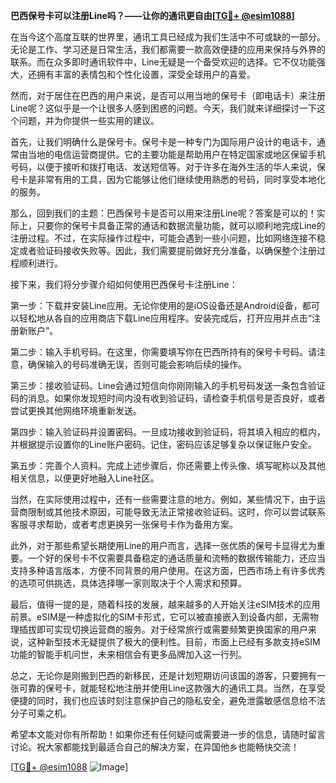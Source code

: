 **巴西保号卡可以注册Line吗？——让你的通讯更自由[[TG💪+ @esim1088](https://t.me/s/esim1088)]**

在当今这个高度互联的世界里，通讯工具已经成为我们生活中不可或缺的一部分。无论是工作、学习还是日常生活，我们都需要一款高效便捷的应用来保持与外界的联系。而在众多即时通讯软件中，Line无疑是一个备受欢迎的选择。它不仅功能强大，还拥有丰富的表情包和个性化设置，深受全球用户的喜爱。

然而，对于居住在巴西的用户来说，是否可以用当地的保号卡（即电话卡）来注册Line呢？这似乎是一个让很多人感到困惑的问题。今天，我们就来详细探讨一下这个问题，并为你提供一些实用的建议。

首先，让我们明确什么是保号卡。保号卡是一种专门为国际用户设计的电话卡，通常由当地的电信运营商提供。它的主要功能是帮助用户在特定国家或地区保留手机号码，以便于接听和拨打电话、发送短信等。对于许多在海外生活的华人来说，保号卡是非常有用的工具，因为它能够让他们继续使用熟悉的号码，同时享受本地化的服务。

那么，回到我们的主题：巴西保号卡是否可以用来注册Line呢？答案是可以的！实际上，只要你的保号卡具备正常的通话和数据流量功能，就可以顺利地完成Line的注册过程。不过，在实际操作过程中，可能会遇到一些小问题，比如网络连接不稳定或者验证码接收失败等。因此，我们需要提前做好充分准备，以确保整个注册过程顺利进行。

接下来，我们将分步骤介绍如何使用巴西保号卡注册Line：

第一步：下载并安装Line应用。无论你使用的是iOS设备还是Android设备，都可以轻松地从各自的应用商店下载Line应用程序。安装完成后，打开应用并点击“注册新账户”。

第二步：输入手机号码。在这里，你需要填写你在巴西所持有的保号卡号码。请注意，确保输入的号码准确无误，否则可能会影响后续的操作。

第三步：接收验证码。Line会通过短信向你刚刚输入的手机号码发送一条包含验证码的消息。如果你发现短时间内没有收到验证码，请检查手机信号是否良好，或者尝试更换其他网络环境重新发送。

第四步：输入验证码并设置密码。一旦成功接收到验证码，将其填入相应的框内，并根据提示设置你的Line账户密码。记住，密码应该足够复杂以保证账户安全。

第五步：完善个人资料。完成上述步骤后，你还需要上传头像、填写昵称以及其他相关信息，以便更好地融入Line社区。

当然，在实际使用过程中，还有一些需要注意的地方。例如，某些情况下，由于运营商限制或其他技术原因，可能导致无法正常接收验证码。这时，你可以尝试联系客服寻求帮助，或者考虑更换另一张保号卡作为备用方案。

此外，对于那些希望长期使用Line的用户而言，选择一张优质的保号卡显得尤为重要。一个好的保号卡不仅需要具备稳定的通话质量和流畅的数据传输能力，还应当支持多种语言版本，方便不同背景的用户使用。在这方面，巴西市场上有许多优秀的选项可供挑选，具体选择哪一家则取决于个人需求和预算。

最后，值得一提的是，随着科技的发展，越来越多的人开始关注eSIM技术的应用前景。eSIM是一种虚拟化的SIM卡形式，它可以被直接嵌入到设备内部，无需物理插拔即可实现切换运营商的服务。对于经常旅行或需要频繁更换国家的用户来说，这种新型技术无疑提供了极大的便利性。目前，市面上已经有多款支持eSIM功能的智能手机问世，未来相信会有更多品牌加入这一行列。

总之，无论你是刚搬到巴西的新移民，还是计划短期访问该国的游客，只要拥有一张可靠的保号卡，就能轻松地注册并使用Line这款强大的通讯工具。当然，在享受便捷的同时，我们也应该时刻注意保护自己的隐私安全，避免泄露敏感信息给不法分子可乘之机。

希望本文能对你有所帮助！如果你还有任何疑问或需要进一步的信息，请随时留言讨论。祝大家都能找到最适合自己的解决方案，在异国他乡也能畅快交流！

[[TG💪+ @esim1088](https://t.me/s/esim1088) ![Image](https://i.postimg.cc/4NQfJmqS/Snipaste-2025-05-13-00-14-12.png)]